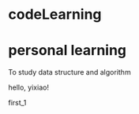 # codeLearning
# personal learning

To study data structure and algorithm
 
hello, yixiao!

first_1
